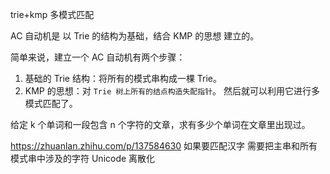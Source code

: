 trie+kmp 多模式匹配

[<!-- 很复杂 没看了 -->](https://oi-wiki.org/string/ac-automaton/)

AC 自动机是 以 Trie 的结构为基础，结合 KMP 的思想 建立的。

简单来说，建立一个 AC 自动机有两个步骤：

1. 基础的 Trie 结构：将所有的模式串构成一棵 Trie。
2. KMP 的思想：对 `Trie 树上所有的结点构造失配指针`。
   然后就可以利用它进行多模式匹配了。

给定 k 个单词和一段包含 n 个字符的文章，求有多少个单词在文章里出现过。

https://zhuanlan.zhihu.com/p/137584630
如果要匹配汉字 需要把主串和所有模式串中涉及的字符 Unicode 离散化
